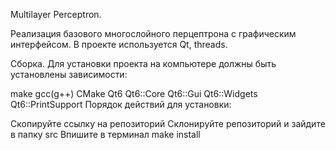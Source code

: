 Multilayer Perceptron.

Реализация базового многослойного перцептрона с графическим интерфейсом. В проекте используется Qt, threads.

Сборка.
Для установки проекта на компьютере должны быть установлены зависимости:

make
gcc(g++)
CMake
Qt6
Qt6::Core
Qt6::Gui
Qt6::Widgets
Qt6::PrintSupport
Порядок действий для установки:

Скопируйте ссылку на репозиторий
Склонируйте репозиторий и зайдите в папку src
Впишите в терминал make install
